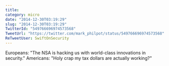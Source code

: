 ```yaml
---
title: 
category: micro
date: "2014-12-30T03:19:29"
slug: "2014-12-30T03:19:29"
TwitterId: "549766696974573568"
TweetUrl: "https://twitter.com/mark_philpot/status/549766696974573568"
ReTweetUser: SwiftOnSecurity
---
```


<i class="fa fa-retweet" aria-hidden="true"></i> Europeans: "The NSA is hacking
us with world-class innovations in security." Americans: "Holy crap my tax
dollars are actually working?"
